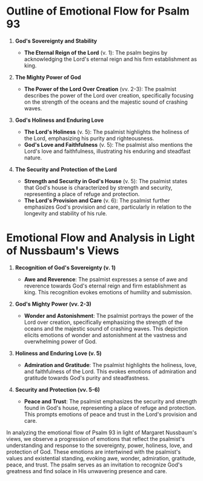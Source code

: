 # Outline of Emotional Flow for Psalm 93

1. **God's Sovereignty and Stability**
    - **The Eternal Reign of the Lord** (v. 1): The psalm begins by acknowledging the Lord's eternal reign and his firm establishment as king.

2. **The Mighty Power of God**
    - **The Power of the Lord Over Creation** (vv. 2-3): The psalmist describes the power of the Lord over creation, specifically focusing on the strength of the oceans and the majestic sound of crashing waves.

3. **God's Holiness and Enduring Love**
    - **The Lord's Holiness** (v. 5): The psalmist highlights the holiness of the Lord, emphasizing his purity and righteousness.
    - **God's Love and Faithfulness** (v. 5): The psalmist also mentions the Lord's love and faithfulness, illustrating his enduring and steadfast nature.

4. **The Security and Protection of the Lord**
    - **Strength and Security in God's House** (v. 5): The psalmist states that God's house is characterized by strength and security, representing a place of refuge and protection.
    - **The Lord's Provision and Care** (v. 6): The psalmist further emphasizes God's provision and care, particularly in relation to the longevity and stability of his rule.

# Emotional Flow and Analysis in Light of Nussbaum's Views

1. **Recognition of God's Sovereignty (v. 1)**
   - **Awe and Reverence**: The psalmist expresses a sense of awe and reverence towards God's eternal reign and firm establishment as king. This recognition evokes emotions of humility and submission.

2. **God's Mighty Power (vv. 2-3)**
   - **Wonder and Astonishment**: The psalmist portrays the power of the Lord over creation, specifically emphasizing the strength of the oceans and the majestic sound of crashing waves. This depiction elicits emotions of wonder and astonishment at the vastness and overwhelming power of God.

3. **Holiness and Enduring Love (v. 5)**
   - **Admiration and Gratitude**: The psalmist highlights the holiness, love, and faithfulness of the Lord. This evokes emotions of admiration and gratitude towards God's purity and steadfastness.

4. **Security and Protection (vv. 5-6)**
   - **Peace and Trust**: The psalmist emphasizes the security and strength found in God's house, representing a place of refuge and protection. This prompts emotions of peace and trust in the Lord's provision and care.

In analyzing the emotional flow of Psalm 93 in light of Margaret Nussbaum's views, we observe a progression of emotions that reflect the psalmist's understanding and response to the sovereignty, power, holiness, love, and protection of God. These emotions are intertwined with the psalmist's values and existential standing, evoking awe, wonder, admiration, gratitude, peace, and trust. The psalm serves as an invitation to recognize God's greatness and find solace in His unwavering presence and care.